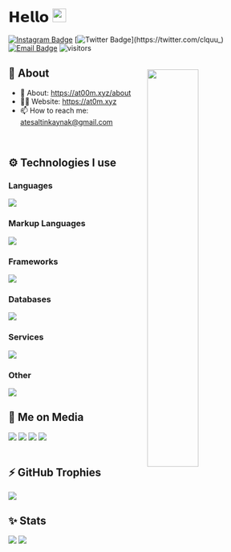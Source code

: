# 𝗛𝗲𝗹𝗹𝗼 <img src="https://user-images.githubusercontent.com/5679180/79618120-0daffb80-80be-11ea-819e-d2b0fa904d07.gif" width="27"> 

[![Instagram Badge](https://img.shields.io/badge/-Instagram-5851DB?style=flat-square&labelColor=5851DB&logo=instagram&logoColor=white&link=https://instagram.com/this.clqu)](https://instagram.com/notclqu)
[![Twitter Badge](https://img.shields.io/badge/-Twitter-1da1f2?style=flat-square&labelColor=1da1f2&logo=twitter&logoColor=white&link=https://twitter.com/clquu_)](https://twitter.com/clquu_)
[![Email Badge](https://img.shields.io/badge/-Email-c14438?style=flat-square&logo=Gmail&logoColor=white&link=mailto:me@clqu.live)](mailto:mail@clqu.dev)
![visitors](https://visitor-badge.laobi.icu/badge?page_id=clqu)

<img style="width: 45%; margin-top: 20px;" align="right" src="https://github-readme-streak-stats.herokuapp.com/?user=atoomdev&theme=black-ice&hide_border=true&stroke=0000&background=0D1117">


<div align="left" width="100%">
   
## 🧐 About
- 🧐 About: https://at00m.xyz/about
- 👨‍💻 Website: https://at0m.xyz
- 📫 How to reach me: atesaltinkaynak@gmail.com
  
<br />
   
## ⚙️ Technologies I use
   
### Languages
<img src="https://skillicons.dev/icons?i=javascript,typescript,php&theme=dark" />

### Markup Languages
<img src="https://skillicons.dev/icons?i=html,css&theme=dark" />

### Frameworks
<img src="https://skillicons.dev/icons?i=react,nextjs,nodejs,tailwindcss&theme=dark" />


### Databases
<img src="https://skillicons.dev/icons?i=mongodb,mysql,firebase,sqlite&theme=dark" />

### Services
<img src="https://skillicons.dev/icons?i=vercel,aws,cloudflare,replit&theme=dark" />

### Other
<img src="https://skillicons.dev/icons?i=github,gitlab,git,figma&theme=dark" />

<br />

## 📱 Me on Media
<div>
   <a href="https://instagram.com/atesaltnk"><img src="https://skillicons.dev/icons?i=instagram&theme=dark" /></a>
   <a href="https://x.com/atesaltnk"><img src="https://skillicons.dev/icons?i=twitter&theme=dark" /></a>
   <a href="https://www.linkedin.com/in//ate%C5%9F-alt%C4%B1nkaynak-abb5912a8//"><img src="https://skillicons.dev/icons?i=linkedin&theme=dark" /></a>
   <a href="https://discord.com/users/654732196594319365"><img src="https://skillicons.dev/icons?i=discord&theme=dark" /></a>
</div>


<br />

## ⚡ GitHub Trophies</h2>
<img src="https://github-profile-trophy.vercel.app/?username=atoomdev&theme=darkhub&no-frame=true&margin-w=15&margin-h=15" />

<br />

## ✨ Stats

<div width="100%">
<img src="https://github.com/atoomdev/github-stats/blob/master/generated/overview.svg#gh-dark-mode-only" />
<img src="https://github.com/atoomdev/github-stats/blob/master/generated/languages.svg#gh-dark-mode-only" />
</div>

<br />
<br />

